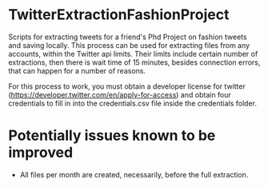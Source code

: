 # TwitterExtractionFashionProject
Scripts for extracting tweets for a friend's Phd Project on fashion tweets and saving locally. This process can be used for extracting files from any accounts, within the Twitter api limits. Their limits include certain number of extractions, then there is wait time of 15 minutes, besides connection errors, that can happen for a number of reasons.

For this process to work, you must obtain a developer license for twitter (https://developer.twitter.com/en/apply-for-access) and obtain four credentials to fill in into the credentials.csv file inside the credentials folder.

# Potentially issues known to be improved
- All files per month are created, necessarily, before the full extraction.
